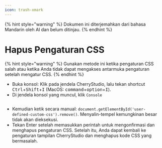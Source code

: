 ```yaml
---
icon: trash-xmark
---
```


{% hint style="warning" %}
Dokumen ini diterjemahkan dari bahasa Mandarin oleh AI dan belum ditinjau.
{% endhint %}

# Hapus Pengaturan CSS

{% hint style="warning" %}
Gunakan metode ini ketika pengaturan CSS salah atau ketika Anda tidak dapat mengakses antarmuka pengaturan setelah mengatur CSS.
{% endhint %}

*   Buka konsol: Klik pada jendela CherryStudio, lalu tekan shortcut <kbd>Ctrl</kbd>+<kbd>Shift</kbd>+<kbd>I</kbd> (MacOS: <kbd>command</kbd>+<kbd>option</kbd>+<kbd>I</kbd>).
*   Di jendela konsol yang muncul, klik `Console`

<figure><img src="../../.gitbook/assets/image (126).png" alt=""><figcaption></figcaption></figure>

*   Kemudian ketik secara manual: `document.getElementById('user-defined-custom-css').remove()`. Menyalin-tempel kemungkinan besar tidak akan dieksekusi.
*   Tekan Enter setelah memasukkan perintah untuk mengonfirmasi dan menghapus pengaturan CSS. Setelah itu, Anda dapat kembali ke pengaturan tampilan CherryStudio dan menghapus kode CSS yang bermasalah.